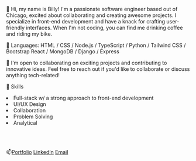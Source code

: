 👋 Hi, my name is Billy! I'm a passionate software engineer based out of Chicago, excited about collaborating and creating awesome projects. I specialize in front-end development and have a knack for crafting user-friendly interfaces. When I'm not coding, you can find me drinking coffee and riding my bike.


🌱 Languages:
HTML / CSS / Node.js / TypeScript / Python / Tailwind CSS / Bootstrap
React / MongoDB / Django / Express


💞️ I'm open to collaborating on exciting projects and contributing to innovative ideas. Feel free to reach out if you'd like to collaborate or discuss anything tech-related!


💼 Skills
<li>Full-stack w/ a strong approach to front-end development</li>
<li>UI/UX Design</li>
<li>Collaboration</li>
<li>Problem Solving</li>
<li>Analytical</li>

<br></br>

📫[Portfolio](https://billy-port.netlify.app/)
[LinkedIn](https://www.linkedin.com/in/billy-rogers-chi/)
[Email](william.rogers.chi@gmail.com)




